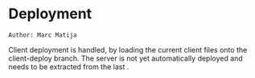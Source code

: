 # Deployment

`Author: Marc Matija`

Client deployment is handled, by loading the current client files onto the client-deploy branch. The server is not
yet automatically deployed and needs to be extracted from the last [](Pipeline.md#build-pipeline).